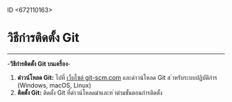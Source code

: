 ID <672110163>
# วิธีกำรติดตั้ง Git
---
-**วิธีกำรติดตั้ง Git บนเครื่อง**-
1. **ดำวน์โหลด Git:** ไปที่ [เว็บไซต์ git-scm.com](https://gitscm.com/downloads) และดำวน์โหลด Git ส ำหรับระบบปฏิบัติกำร (Windows,
macOS, Linux)
2. **ติดตั้ง Git:** ติดตั้ง Git ที่ดำวน์โหลดมำและท ำตำมขั้นตอนกำรติดตั้ง
